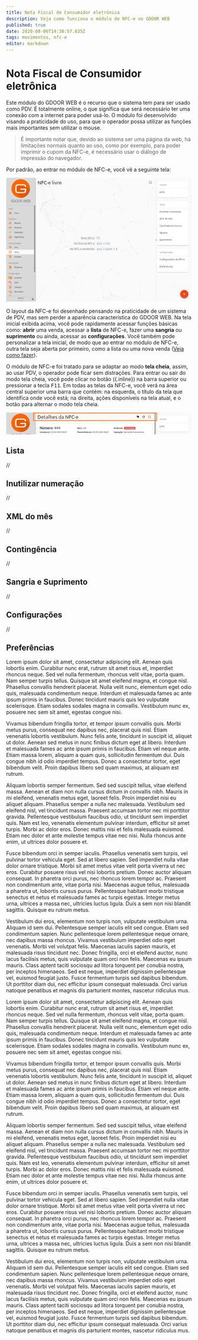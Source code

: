```yaml
---
title: Nota Fiscal de Consumidor eletrônica
description: Veja como funciona o módulo de NFC-e no GDOOR WEB
published: true
date: 2020-08-06T14:38:57.635Z
tags: movimentos, nfc-e
editor: markdown
---
```


# Nota Fiscal de Consumidor eletrônica

Este módulo do GDOOR WEB é o recurso que o sistema tem para ser usado como PDV. É totalmente online, o que significa que será necessário ter uma conexão com a internet para poder usá-lo. O módulo foi desenvolvido visando a praticidade do uso, para que o operador possa utilizar as funções mais importantes sem utilizar o mouse. 

> É importante notar que, devido ao sistema ser uma página da web, há limitações normais quanto ao uso, como por exemplo, para poder imprimir o cupom da NFC-e, é necessário usar o diálogo de impressão do navegador.

Por padrão, ao entrar no módulo de NFC-e, você vê a seguinte tela:

![Tela inicial da NFC-e](/movimentos/nfce/tela-inicial-nfce.png)

O layout da NFC-e foi desenhado pensando na praticidade de um sistema de PDV, mas sem perder a aparência característica do GDOOR WEB. Na tela inicial exibida acima, você pode rapidamente acessar funções básicas como: **abrir** uma venda, acessar a **lista** de NFC-e, fazer uma **sangria** ou **suprimento** ou ainda, acessar as **configurações**. Você também pode personalizar a tela inicial, de modo que ao entrar no módulo de NFC-e, outra tela seja aberta por primeiro, como a lista ou uma nova venda ([Veja como fazer](#preferências)).

O módulo de NFC-e foi tratado para se adaptar ao modo **tela cheia**, assim, ao usar PDV, o operador pode ficar sem distrações. Para entrar ou sair do modo tela cheia, você pode clicar no botão ([](/movimentos/nfce/botao-tela-cheia.png){.inline}) na barra superior ou pressionar a tecla <kbd>F11</kbd>. Em todas as telas da NFC-e, você verá na área central superior uma barra que contém: na esquerda, o título da tela que identifica onde você está; na direita, ações disponíveis na tela atual, e o botão para alternar o modo tela cheia.

![Barra superior da NFC-e](/movimentos/nfce/barra-superior-nfce.png)

## Lista

//

## Inutilizar numeração

//

## XML do mês

//

## Contingência

//

## Sangria e Suprimento

//

## Configurações

//

## Preferências

Lorem ipsum dolor sit amet, consectetur adipiscing elit. Aenean quis lobortis enim. Curabitur nunc erat, rutrum sit amet risus et, imperdiet rhoncus neque. Sed vel nulla fermentum, rhoncus velit vitae, porta quam. Nam semper turpis tellus. Quisque sit amet eleifend magna, et congue nisl. Phasellus convallis hendrerit placerat. Nulla velit nunc, elementum eget odio quis, malesuada condimentum neque. Interdum et malesuada fames ac ante ipsum primis in faucibus. Donec tincidunt mauris quis leo vulputate scelerisque. Etiam sodales sodales magna in convallis. Vestibulum nunc ex, posuere nec sem sit amet, egestas congue nisi.

Vivamus bibendum fringilla tortor, et tempor ipsum convallis quis. Morbi metus purus, consequat nec dapibus nec, placerat quis nisl. Etiam venenatis lobortis vestibulum. Nunc felis ante, tincidunt in suscipit id, aliquet ut dolor. Aenean sed metus in nunc finibus dictum eget at libero. Interdum et malesuada fames ac ante ipsum primis in faucibus. Etiam vel neque ante. Etiam massa lorem, aliquam a quam quis, sollicitudin fermentum dui. Duis congue nibh id odio imperdiet tempus. Donec a consectetur tortor, eget bibendum velit. Proin dapibus libero sed quam maximus, at aliquam est rutrum.

Aliquam lobortis semper fermentum. Sed sed suscipit tellus, vitae eleifend massa. Aenean et diam non nulla cursus dictum in convallis nibh. Mauris in mi eleifend, venenatis metus eget, laoreet felis. Proin imperdiet nisi eu aliquet aliquam. Phasellus semper a nulla nec malesuada. Vestibulum sed eleifend nisl, vel tincidunt massa. Praesent accumsan tortor nec mi porttitor gravida. Pellentesque vestibulum faucibus odio, ut tincidunt sem imperdiet quis. Nam est leo, venenatis elementum pulvinar interdum, efficitur sit amet turpis. Morbi ac dolor eros. Donec mattis nisi et felis malesuada euismod. Etiam nec dolor et ante molestie tempus vitae nec nisi. Nulla rhoncus ante enim, ut ultrices dolor posuere et.

Fusce bibendum orci in semper iaculis. Phasellus venenatis sem turpis, vel pulvinar tortor vehicula eget. Sed at libero sapien. Sed imperdiet nulla vitae dolor ornare tristique. Morbi sit amet metus vitae velit porta viverra ut nec eros. Curabitur posuere risus vel nisi lobortis pretium. Donec auctor aliquam consequat. In pharetra orci purus, nec rhoncus lorem tempor ac. Praesent non condimentum ante, vitae porta nisi. Maecenas augue tellus, malesuada a pharetra ut, lobortis cursus purus. Pellentesque habitant morbi tristique senectus et netus et malesuada fames ac turpis egestas. Integer metus urna, ultrices a massa nec, ultricies luctus ligula. Duis a sem non nisi blandit sagittis. Quisque eu rutrum metus.

Vestibulum dui eros, elementum non turpis non, vulputate vestibulum urna. Aliquam id sem dui. Pellentesque semper iaculis elit sed congue. Etiam sed condimentum sapien. Nunc pellentesque lorem pellentesque neque ornare, nec dapibus massa rhoncus. Vivamus vestibulum imperdiet odio eget venenatis. Morbi vel volutpat felis. Maecenas iaculis sapien mauris, et malesuada risus tincidunt nec. Donec fringilla, orci et eleifend auctor, nunc lacus facilisis metus, quis vulputate quam orci non felis. Maecenas eu ipsum mauris. Class aptent taciti sociosqu ad litora torquent per conubia nostra, per inceptos himenaeos. Sed est neque, imperdiet dignissim pellentesque vel, euismod feugiat justo. Fusce fermentum turpis sed dapibus bibendum. Ut porttitor diam dui, nec efficitur ipsum consequat malesuada. Orci varius natoque penatibus et magnis dis parturient montes, nascetur ridiculus mus.

Lorem ipsum dolor sit amet, consectetur adipiscing elit. Aenean quis lobortis enim. Curabitur nunc erat, rutrum sit amet risus et, imperdiet rhoncus neque. Sed vel nulla fermentum, rhoncus velit vitae, porta quam. Nam semper turpis tellus. Quisque sit amet eleifend magna, et congue nisl. Phasellus convallis hendrerit placerat. Nulla velit nunc, elementum eget odio quis, malesuada condimentum neque. Interdum et malesuada fames ac ante ipsum primis in faucibus. Donec tincidunt mauris quis leo vulputate scelerisque. Etiam sodales sodales magna in convallis. Vestibulum nunc ex, posuere nec sem sit amet, egestas congue nisi.

Vivamus bibendum fringilla tortor, et tempor ipsum convallis quis. Morbi metus purus, consequat nec dapibus nec, placerat quis nisl. Etiam venenatis lobortis vestibulum. Nunc felis ante, tincidunt in suscipit id, aliquet ut dolor. Aenean sed metus in nunc finibus dictum eget at libero. Interdum et malesuada fames ac ante ipsum primis in faucibus. Etiam vel neque ante. Etiam massa lorem, aliquam a quam quis, sollicitudin fermentum dui. Duis congue nibh id odio imperdiet tempus. Donec a consectetur tortor, eget bibendum velit. Proin dapibus libero sed quam maximus, at aliquam est rutrum.

Aliquam lobortis semper fermentum. Sed sed suscipit tellus, vitae eleifend massa. Aenean et diam non nulla cursus dictum in convallis nibh. Mauris in mi eleifend, venenatis metus eget, laoreet felis. Proin imperdiet nisi eu aliquet aliquam. Phasellus semper a nulla nec malesuada. Vestibulum sed eleifend nisl, vel tincidunt massa. Praesent accumsan tortor nec mi porttitor gravida. Pellentesque vestibulum faucibus odio, ut tincidunt sem imperdiet quis. Nam est leo, venenatis elementum pulvinar interdum, efficitur sit amet turpis. Morbi ac dolor eros. Donec mattis nisi et felis malesuada euismod. Etiam nec dolor et ante molestie tempus vitae nec nisi. Nulla rhoncus ante enim, ut ultrices dolor posuere et.

Fusce bibendum orci in semper iaculis. Phasellus venenatis sem turpis, vel pulvinar tortor vehicula eget. Sed at libero sapien. Sed imperdiet nulla vitae dolor ornare tristique. Morbi sit amet metus vitae velit porta viverra ut nec eros. Curabitur posuere risus vel nisi lobortis pretium. Donec auctor aliquam consequat. In pharetra orci purus, nec rhoncus lorem tempor ac. Praesent non condimentum ante, vitae porta nisi. Maecenas augue tellus, malesuada a pharetra ut, lobortis cursus purus. Pellentesque habitant morbi tristique senectus et netus et malesuada fames ac turpis egestas. Integer metus urna, ultrices a massa nec, ultricies luctus ligula. Duis a sem non nisi blandit sagittis. Quisque eu rutrum metus.

Vestibulum dui eros, elementum non turpis non, vulputate vestibulum urna. Aliquam id sem dui. Pellentesque semper iaculis elit sed congue. Etiam sed condimentum sapien. Nunc pellentesque lorem pellentesque neque ornare, nec dapibus massa rhoncus. Vivamus vestibulum imperdiet odio eget venenatis. Morbi vel volutpat felis. Maecenas iaculis sapien mauris, et malesuada risus tincidunt nec. Donec fringilla, orci et eleifend auctor, nunc lacus facilisis metus, quis vulputate quam orci non felis. Maecenas eu ipsum mauris. Class aptent taciti sociosqu ad litora torquent per conubia nostra, per inceptos himenaeos. Sed est neque, imperdiet dignissim pellentesque vel, euismod feugiat justo. Fusce fermentum turpis sed dapibus bibendum. Ut porttitor diam dui, nec efficitur ipsum consequat malesuada. Orci varius natoque penatibus et magnis dis parturient montes, nascetur ridiculus mus.
